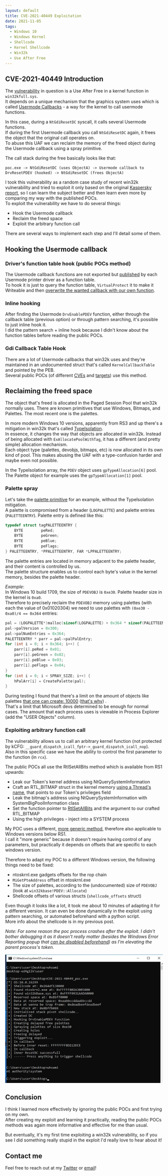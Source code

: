 ```yaml
---
layout: default
title: CVE-2021-40449 Exploitation
date: 2021-11-05
tags:
  - Windows 10
  - Windows Kernel
  - Shellcode
  - Kernel Shellcode
  - Win32k
  - Use After Free
---
```



## CVE-2021-40449 Introduction
The [vulnerability](https://msrc.microsoft.com/update-guide/vulnerability/CVE-2021-40449) in question is a Use After Free in a kernel function in `win32kfull.sys`.  
It depends on a unique mechanism that the graphics system uses which is called [Usermode Callbacks](https://cs.uno.edu/~dbilar/BH-US-2011/materials/Mandt/BH_US_11_Mandt_win32k_WP.pdf) - a way for the kernel to call usermode functions.

In this case, during a `NtGdiResetDC` syscall, it calls several Usermode functions.  
If during the first Usermode callback you call `NtGdiResetDC` again, it frees the object that the   original call operates on.  
To abuse this UAF we can reclaim the memory of the freed object during the Usermode callback using a spray primitive.

The call stack during the free basically looks like that:
```
poc.exe -> NtGdiResetDC (uses ObjectA) -> Usermode callback to DrvResetPDEV (hooked) -> NtGdiResetDC (frees ObjectA)
```
I took this vulnerability as a random case study of recent win32k vulnerability and tried to exploit it only based on the original [Kaspersky report](https://securelist.com/mysterysnail-attacks-with-windows-zero-day/104509/), so I can learn the subject better and then learn even more by comparing my way with the published POCs.  
To exploit the vulnerability we have to do several things: 

* Hook the Usermode callback
* Reclaim the freed space
* Exploit the arbitrary function call  

There are several ways to implement each step and I'll detail some of them.  

## Hooking the Usermode callback
### Driver's function table hook (public POCs method)
The Usermode callback functions are not exported but [published](https://docs.microsoft.com/en-us/windows/win32/api/winddi/nf-winddi-drvenabledriver) by each Usermode printer driver as a function table.  
To hook it is just to query the function table, `VirtualProtect` it to make it Writeable and then [overwrite the wanted callback with our own function](https://github.com/ly4k/CallbackHell/blob/cbeac75baccd66242fa9e3efa5d9d86892f02159/CallbackHell/CallbackHell.cpp#L296).
<br/>  

### Inline hooking
After finding the Usermode `DrvEnablePDEV` function, either through the callback table (previous option) or through pattern searching, it's possible to just inline hook it.  
I did the pattern search + inline hook because I didn't know about the function tables before reading the public POCs.
<br/>  

### Gdi Callback Table Hook
There are a lot of Usermode callbacks that win32k uses and they're maintained in an undocumented struct that's called `KernelCallbackTable` and pointed by the PEB.  
Several public POCs (of different [CVEs](https://research.checkpoint.com/2021/the-story-of-jian/#:~:text=After%20the%20version-dependent%20index%20of%20the%20callback%20is%20fetched%2C%20the%20callback%20itself%20is%20replaced%20with%20the%20attacker%E2%80%99s%20fake%20ClientPrinterThunk%20callback.) and [targets](https://modexp.wordpress.com/2019/05/25/windows-injection-finspy/)) use this method.
<br/>  

## Reclaiming the freed space
The object that's freed is allocated in the Paged Session Pool that win32k normally uses.
There are known primitives that use Windows, Bitmaps, and Palettes. The most recent one is the palettes.  

In more modern Windows 10 versions, apparently from RS3 and up there's a mitigation in win32k that's called [TypeIsolation](https://blog.quarkslab.com/reverse-engineering-the-win32k-type-isolation-mitigation.html).  
In essence, it changes the way that objects are allocated in win32k. Instead of being allocated with `ExAllocatePoolWithTag`, it has a different (and pretty simple) allocation mechanism.  
Each object type (palettes, devobjs, bitmaps, etc) is now allocated in its own kind of pool. This makes abusing the UAF with a type-confusion harder and maybe even not possible.  

In the TypeIsolation array, the `PDEV` object uses `gpTypeAllocation[6]` pool. The Palette object for example uses the `gpTypeAllocation[1]` pool.
<br/>  

### Palette spray
Let's take the [palette primitive](https://census-labs.com/media/windows_10_rs2_rs3_exploitation_primitives.pdf) for an example, without the TypeIsolation mitigation.  
A palette is compromised from a header (`LOGPALETTE`) and palette entries (`PALETTEENTRY`).
Palette entry is defined like this:

```c++
typedef struct tagPALETTEENTRY {
    BYTE        peRed;
    BYTE        peGreen;
    BYTE        peBlue;
    BYTE        peFlags;
} PALETTEENTRY, *PPALETTEENTRY, FAR *LPPALETTEENTRY;
```
The palette entries are located in memory adjacent to the palette header, and their content is controlled by us.  
The palette structure enables us to control each byte's value in the kernel memory, besides the palette header.

*Example*:  
In Windows 10 build 1709, the size of `PDEVOBJ` is `0xe30`. Palette header size in the kernel is `0xa0`.  
Therefore to precisely reclaim the `PDEVOBJ` memory using palettes (with each the value of 0x01020304) we need to use palettes with `(0xe30 - 0xa0)/4 == 0x364` entries:
```c++
pal = (LOGPALETTE*)malloc(sizeof(LOGPALETTE) + 0x364 * sizeof(PALETTEENTRY));
pal->palVersion = 0x300;
pal->palNumEntries = 0x364;
PALETTEENTRY * parr = pal->palPalEntry;
for (int i = 0; i < 0x364; i++) {
    parr[i].peRed = 0x01;
    parr[i].peGreen = 0x02;
    parr[i].peBlue = 0x03;
    parr[i].peFlags = 0x04;
}
for (int i = 0; i < SPRAY_SIZE; i++) {
    hPalArr[i] = CreatePalette(pal);
}
```
During testing I found that there's a limit on the amount of objects like palettes [that one can create: 10000](https://docs.microsoft.com/en-us/windows/win32/sysinfo/user-objects?redirectedfrom=MSDN) ([that's why](http://web.archive.org/web/20080205103928/http://blogs.msdn.com/oldnewthing/archive/2007/07/18/3926581.aspx)) .  
That's a limit that Microsoft devs determined to be enough for normal cases. The amount that each process uses is viewable in Process Explorer (add the "USER Objects" column).
<br/>  

### Exploiting arbitrary function call
The vulnerability allows us to call an arbitrary kernel function (not protected by kCFG: `__guard_dispatch_icall_fptr->_guard_dispatch_icall_nop`).  
Also in this specific case we have the ability to control the first parameter to the function (in `rcx`).

The public POCs all use the RtlSetAllBits method which is available from RS1 upwards:
* Leak our Token's kernel address using NtQuerySystemInformation
* Craft an RTL_BITMAP struct in the kernel memory [using a Thread's name](https://blahcat.github.io/2019/03/17/small-dumps-in-the-big-pool/), that points to our Token's privileges field
* Leak the bitmap's address using NtQuerySystemInformation with SystemBigPoolInformation class
* Set the function pointer to [RtlSetAllBits](https://docs.microsoft.com/en-us/windows-hardware/drivers/ddi/wdm/nf-wdm-rtlsetallbits) and the argument to our crafted RTL_BITMAP
* Using the high privileges - inject into a SYSTEM process  

My POC uses a different, [more generic method](https://kristal-g.github.io/2021/05/08/SYSRET_Shellcode.html), therefore also applicable to Windows versions below RS1.  
I call it "more generic" because it doesn't require having control of any parameters, but practically it depends on offsets that are specific to each windows version.    

Therefore to adapt my POC to a different Windows version, the following things need to be fixed:
* ntoskrnl.exe gadgets offsets for the rop chain
* `MiGetPteAddress` offset in ntoskrnl.exe
* The size of palettes, according to the (undocumented) size of `PDEVOBJ` (look at `win32kbase!PDEV::Allocate`)
* Shellcode offsets of various structs (`shellcode_offsets` struct)

Even though it looks like a lot, it took me about 10 minutes of adapting it for a different version. It can even be done dynamically in the exploit using pattern searching, or automated beforehand with a python script.  
More info about the shellcode is in my previous post.

_Note: For some reason the poc process crashes after the exploit. I didn't bother debugging it as it doesn't really matter (besides the Windows Error Reporting popup that [can be disabled beforehand](https://docs.microsoft.com/es-es/powershell/module/windowserrorreporting/disable-windowserrorreporting?view=windowsserver2019-ps&viewFallbackFrom=win10-ps)) as I'm elevating the parent process's token._
  
![](/assets/images/cve_2021_40449/exploit.jpg)
<br/> 
  
## Conclusion
I think I learned more effectively by ignoring the public POCs and first trying on my own.  
After creating my exploit and learning it practically, reading the public POCs methods was again more informative and effective for me than usual.  
   
But eventually, it's my first time exploiting a win32k vulnerability, so if you see I did something really stupid in the exploit I'd really love to hear about it! 
<br/> 

## Contact me
Feel free to reach out at my [Twitter](https://twitter.com/gal_kristal) or [email](mailto:gkristal.w@gmail.com)!